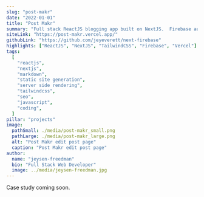 ```yaml
---
slug: "post-makr"
date: "2022-01-01"
title: "Post Makr"
summary: "Full stack ReactJS blogging app built on NextJS.  Firebase auth, Firestore NoSQL database and Firebase Storage. Blog posts written in markdown are rendered via React Markdown.  React, Firebase, react-hook-form and custom hooks."
siteLink: "https://post-makr.vercel.app/"
githubLink: "https://github.com/jeyeverett/next-firebase"
highlights: ["ReactJS", "NextJS", "TailwindCSS", "Firebase", "Vercel"]
tags:
  [
    "reactjs",
    "nextjs",
    "markdown",
    "static site generation",
    "server side rendering",
    "tailwindcss",
    "seo",
    "javascript",
    "coding",
  ]
pillar: "projects"
image:
  pathSmall: ./media/post-makr_small.png
  pathLarge: ./media/post-makr_large.png
  alt: "Post Makr edit post page"
  caption: "Post Makr edit post page"
author:
  name: "jeysen-freedman"
  bio: "Full Stack Web Developer"
  image: ../media/jeysen-freedman.jpg
---
```


Case study coming soon.
